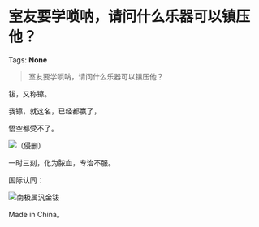 # 室友要学唢呐，请问什么乐器可以镇压他？

Tags: **None**

> 室友要学唢呐，请问什么乐器可以镇压他？

钹，又称镲。

我镲，就这名，已经都赢了，

悟空都受不了。

![](https://pic1.zhimg.com/50/v2-f83206ab4cdfe83568c567b8cb2108ce_hd.jpg?source=1940ef5c)（侵删）

一时三刻，化为脓血，专治不服。

国际认同：

![](https://pic1.zhimg.com/50/v2-72fe67fdc648bc162d062afc599bd53b_hd.jpg?source=1940ef5c)南极属汎金钹

Made in China。



